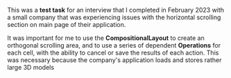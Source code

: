 This was a **test task** for an interview that I completed in February 2023 with a small company that was experiencing issues with the horizontal scrolling section on main page of their application. 


It was important for me to use the **CompositionalLayout** to create an orthogonal scrolling area, and to use a series of dependent **Operations** for each cell, with the ability to cancel or save the results of each action. This was necessary because the company's application loads and stores rather large 3D models
